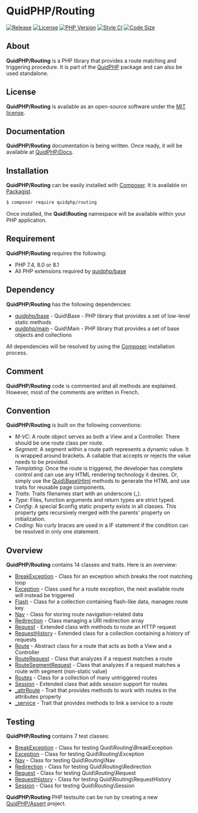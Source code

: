 # QuidPHP/Routing
[![Release](https://img.shields.io/github/v/release/quidphp/routing)](https://packagist.org/packages/quidphp/routing)
[![License](https://img.shields.io/github/license/quidphp/routing)](https://github.com/quidphp/routing/blob/master/LICENSE)
[![PHP Version](https://img.shields.io/packagist/php-v/quidphp/routing)](https://www.php.net)
[![Style CI](https://styleci.io/repos/203673693/shield)](https://styleci.io)
[![Code Size](https://img.shields.io/github/languages/code-size/quidphp/routing)](https://github.com/quidphp/routing)

## About
**QuidPHP/Routing** is a PHP library that provides a route matching and triggering procedure. It is part of the [QuidPHP](https://github.com/quidphp/project) package and can also be used standalone. 

## License
**QuidPHP/Routing** is available as an open-source software under the [MIT license](LICENSE).

## Documentation
**QuidPHP/Routing** documentation is being written. Once ready, it will be available at [QuidPHP/Docs](https://github.com/quidphp/docs).

## Installation
**QuidPHP/Routing** can be easily installed with [Composer](https://getcomposer.org). It is available on [Packagist](https://packagist.org/packages/quidphp/routing).
``` bash
$ composer require quidphp/routing
```
Once installed, the **Quid\Routing** namespace will be available within your PHP application.

## Requirement
**QuidPHP/Routing** requires the following:
- PHP 7.4, 8.0 or 8.1
- All PHP extensions required by [quidphp/base](https://github.com/quidphp/base)

## Dependency
**QuidPHP/Routing** has the following dependencies:
- [quidphp/base](https://github.com/quidphp/base) - Quid\Base - PHP library that provides a set of low-level static methods
- [quidphp/main](https://github.com/quidphp/main) - Quid\Main - PHP library that provides a set of base objects and collections 

All dependencies will be resolved by using the [Composer](https://getcomposer.org) installation process.

## Comment
**QuidPHP/Routing** code is commented and all methods are explained. However, most of the comments are written in French.

## Convention
**QuidPHP/Routing** is built on the following conventions:
- *M-VC*: A route object serves as both a View and a Controller. There should be one route class per route. 
- *Segment*: A segment within a route path represents a dynamic value. It is wrapped around brackets. A callable that accepts or rejects the value needs to be provided.
- *Templating*: Once the route is triggered, the developer has complete control and can use any HTML rendering technology it desires. Or, simply use the [Quid\Base\Html](https://github.com/quidphp/base/blob/master/src/Html.php) methods to generate the HTML and use traits for reusable page components.
- *Traits*: Traits filenames start with an underscore (_).
- *Type*: Files, function arguments and return types are strict typed.
- *Config*: A special $config static property exists in all classes. This property gets recursively merged with the parents' property on initialization.
- *Coding*: No curly braces are used in a IF statement if the condition can be resolved in only one statement.

## Overview
**QuidPHP/Routing** contains 14 classes and traits. Here is an overview:
- [BreakException](src/BreakException.php) - Class for an exception which breaks the root matching loop
- [Exception](src/Exception.php) - Class used for a route exception, the next available route will instead be triggered
- [Flash](src/Flash.php) - Class for a collection containing flash-like data, manages route key
- [Nav](src/Nav.php) - Class for storing route navigation-related data
- [Redirection](src/Redirection.php) - Class managing a URI redirection array
- [Request](src/Request.php) - Extended class with methods to route an HTTP request
- [RequestHistory](src/RequestHistory.php) - Extended class for a collection containing a history of requests
- [Route](src/Route.php) - Abstract class for a route that acts as both a View and a Controller
- [RouteRequest](src/RouteRequest.php) - Class that analyzes if a request matches a route
- [RouteSegmentRequest](src/RouteSegmentRequest.php) - Class that analyzes if a request matches a route with segment (non-static value)
- [Routes](src/Routes.php) - Class for a collection of many untriggered routes
- [Session](src/Session.php) - Extended class that adds session support for routes
- [_attrRoute](src/_attrRoute.php) - Trait that provides methods to work with routes in the attributes property
- [_service](src/_service.php) - Trait that provides methods to link a service to a route

## Testing
**QuidPHP/Routing** contains 7 test classes:
- [BreakException](test/BreakException.php) - Class for testing Quid\Routing\BreakException
- [Exception](test/Exception.php) - Class for testing Quid\Routing\Exception
- [Nav](test/Nav.php) - Class for testing Quid\Routing\Nav
- [Redirection](test/Redirection.php) - Class for testing Quid\Routing\Redirection
- [Request](test/Request.php) - Class for testing Quid\Routing\Request
- [RequestHistory](test/RequestHistory.php) - Class for testing Quid\Routing\RequestHistory
- [Session](test/Session.php) - Class for testing Quid\Routing\Session

**QuidPHP/Routing** PHP testsuite can be run by creating a new [QuidPHP/Assert](https://github.com/quidphp/assert) project.
